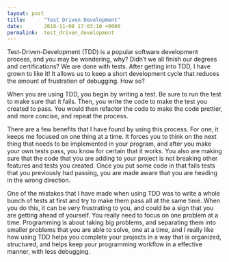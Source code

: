 ```yaml
---
layout: post
title:      "Test Driven Development"
date:       2018-11-08 17:03:10 +0000
permalink:  test_driven_development
---
```



Test-Driven-Development (TDD) is a popular software development process, and you may be wondering, why? Didn’t we all finish our degrees and certifications? We are done with tests. After getting into TDD, I have grown to like it! It allows us to keep a short development cycle that reduces the amount of frustration of debugging. How so?

When you are using TDD, you begin by writing a test. Be sure to run the test to make sure that it fails. Then, you write the code to make the test you created to pass. You would then refactor the code to make the code prettier, and more concise, and repeat the process. 

There are a few benefits that I have found by using this process. For one, it keeps me focused on one thing at a time. It forces you to think on the next thing that needs to be implemented in your program, and after you make your own tests pass, you know for certain that it works. You also are making sure that the code that you are adding to your project is not breaking other features and tests you created. Once you put some code in that fails tests that you previously had passing, you are made aware that you are heading in the wrong direction. 

One of the mistakes that I have made when using TDD was to write a whole bunch of tests at first and try to make them pass all at the same time. When you do this, it can be very frustrating to you, and could be a sign that you are getting ahead of yourself. You really need to focus on one problem at a time. Programming is about taking big problems, and separating them into smaller problems that you are able to solve, one at a time, and I really like how using TDD helps you complete your projects in a way that is organized, structured, and helps keep your programming workflow in a effective manner, with less debugging. 

